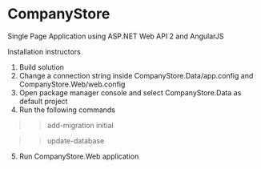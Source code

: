 # CompanyStore
Single Page Application using ASP.NET Web API 2 and AngularJS

Installation instructors

1. Build solution
2. Change a connection string inside CompanyStore.Data/app.config and CompanyStore.Web/web.config
3. Open package manager console and select CompanyStore.Data as default project
4. Run the following commands
  >> add-migration initial

  >> update-database

5. Run CompanyStore.Web application
